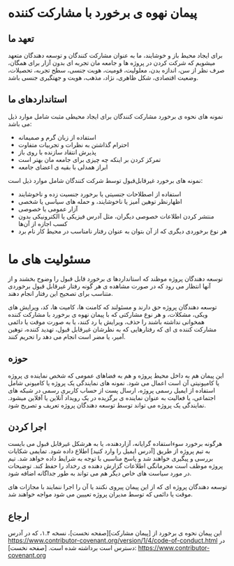 # پیمان نهوه ی برخورد با مشارکت کننده

## تعهد ما

برای ایجاد محیط باز و خوشایند، ما به عنوان مشارکت کنندگان و توسعه دهندگان متعهد میشویم که
شرکت کردن در پروژه ها و جامعه مان تجربه ای بدون آزار برای همگان، صرف نظر از سن، اندازه بدن، معلولیت،
قومیت، هویت جنسی، سطح تجربه، تحصیلات، وضعیت اقتصادی، شکل ظاهری، نژاد، مذهب، هویت و جهتگیری جنسی
باشد.

## استانداردهای ما

نمونه های نحوه ی برخورد مشارکت کنندگان برای ایجاد محیطی مثبت شامل موارد ذیل می باشد:

* استفاده از زبان گرم و صمیمانه
* احترام گذاشتن به نظرات و تجربیات متفاوت
* پذیرش انتقاد سازنده با روی باز
* تمرکز کردن بر اینکه چه چیزی برای جامعه مان بهتر است
* ابراز همدلی با بقیه ی اعضای جامعه

نمونه های برخورد غیرقابل‌قبول توسط شرکت کنندگان شامل موارد ذیل است:

* استفاده از اصطلاحات جنسیتی یا برخورد جنسیت زده و ناخوشایند
* اظهار‌نظر توهین آمیز یا ناخوشایند، و حمله های سیاسی یا شخصی
* آزار عمومی یا خصوصی
* منتشر کردن اطلاعات خصوصی دیگران، مثل آدرس فیزیکی یا الکترونیکی بدون کسب اجازه از آن‌ها
* هر نوع برخوردی دیگری که از آن بتوان به عنوان رفتار نامناسب در محیط کار نام برد

# مسئولیت های ما

توسعه دهندگان پروژه موظند که استانداردها ی برخورد قابل قبول را وضوح بخشند و از آنها انتظار می رود که
در صورت مشاهده ی هر گونه رفتار غیرقابل قبول برخوردی متناسب برای تصحیح این رفتار انجام دهند.

توسعه دهندگان پروژه حق دارند و مسئولند که کامنت ها، کامیت ها، کد، ویرایش های ویکی، مشکلات، و هر نوع مشارکتی
که با پیمان نهوه ی برخورد با مشارکت کننده همخوانی نداشته باشند را حذف، ویرایش یا رد کنند، یا به صورت موقت یا
دائمی مشارکت کننده ی ای که رفتارهایی که به نظرشان غیرقابل قبول، تهدید کننده، توهین آمیر، یا مضر است انجام
می دهد را تحریم کنند.

## حوزه

این پیمان هم به داخل محیط پروژه و هم به فضاهای عمومی که شخص نماینده ی پروژه یا کامیونیتی آن است
اعمال می شود. نمونه های نمایندگی یک پروژه یا کامیونی شامل استفاده از ایمیل رسمی پروژه، ارسال پست از
حساب کاربری رسمی در شبکه های اجتماعی، یا فعالیت به عنوان نماینده ی برگزیده در یک رویداد آنلاین یا آفلاین
میشود. نمایندگی یک پروژه می تواند توسط توسعه دهندگان پروژه تعریف و تصریح شود.

## اجرا کردن

هرگونه برخورد سوءاستفاده گرایانه، آزاردهنده، یا به هرشکل غیرقابل قبول می بایست به تیم پروژه از طریق
[آدرس ایمیل را وارد کنید] اطلاع داده شود. تمایمی شکایات بررسی و پیگیری خواهند شد و پاسخ مناسبی
با توجه به شرایط داده خواهد شد. تیم پروژه موظف است محرمانگی اطلاعات گزارش دهنده ی رخداد را حفظ کند.
توضیحات در مورد سیاست های خاص دیگر  هم می تواند به طور جداگانه اضافه شود.

توسعه دهندگان پروژه ای که از این پیمان پیروی نکنند یا آن را اجرا ننمایند با مجازات های موقت یا دائمی که توسط
مدیران پروژه تعییین می شود مواجه خواهند شد.

## ارجاع

این پیمان نحوه ی برخورد از [پیمان مشارکت][صفحه نخست]، نسخه ۱.۴، که در آدرس
https://www.contributor-covenant.org/version/1/4/code-of-conduct.html در دسترس است
برداشته شده است.
[صفحه نخست]: https://www.contributor-covenant.org

